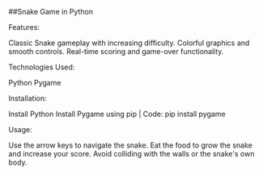 ##Snake Game in Python

Features:

Classic Snake gameplay with increasing difficulty.
Colorful graphics and smooth controls.
Real-time scoring and game-over functionality.

Technologies Used:

Python
Pygame

Installation:

Install Python
Install Pygame using pip | Code: pip install pygame

Usage:

Use the arrow keys to navigate the snake.
Eat the food to grow the snake and increase your score.
Avoid colliding with the walls or the snake's own body.
